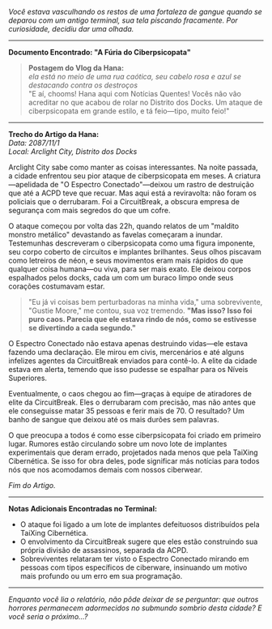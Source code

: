 _Você estava vasculhando os restos de uma fortaleza de gangue quando se deparou com um antigo terminal, sua tela piscando fracamente. Por curiosidade, decidiu dar uma olhada._

---

**Documento Encontrado: "A Fúria do Ciberpsicopata"**

> **Postagem do Vlog da Hana:**  
> _ela está no meio de uma rua caótica, seu cabelo rosa e azul se destacando contra os destroços_  
> "E aí, chooms! Hana aqui com Notícias Quentes! Vocês não vão acreditar no que acabou de rolar no Distrito dos Docks. Um ataque de ciberpsicopata em grande estilo, e tá feio—tipo, muito feio!"

---

**Trecho do Artigo da Hana:**  
_Data: 2087/11/1_  
_Local: Arclight City, Distrito dos Docks_

Arclight City sabe como manter as coisas interessantes. Na noite passada, a cidade enfrentou seu pior ataque de ciberpsicopata em meses. A criatura—apelidada de "O Espectro Conectado"—deixou um rastro de destruição que até a ACPD teve que recuar. Mas aqui está a reviravolta: não foram os policiais que o derrubaram. Foi a CircuitBreak, a obscura empresa de segurança com mais segredos do que um cofre.

O ataque começou por volta das 22h, quando relatos de um "maldito monstro metálico" devastando as favelas começaram a inundar. Testemunhas descreveram o ciberpsicopata como uma figura imponente, seu corpo coberto de circuitos e implantes brilhantes. Seus olhos piscavam como letreiros de néon, e seus movimentos eram mais rápidos do que qualquer coisa humana—ou viva, para ser mais exato. Ele deixou corpos espalhados pelos docks, cada um com um buraco limpo onde seus corações costumavam estar.

> "Eu já vi coisas bem perturbadoras na minha vida," uma sobrevivente, "Gustie Moore," me contou, sua voz tremendo. **"Mas isso? Isso foi puro caos. Parecia que ele estava rindo de nós, como se estivesse se divertindo a cada segundo."**

O Espectro Conectado não estava apenas destruindo vidas—ele estava fazendo uma declaração. Ele mirou em civis, mercenários e até alguns infelizes agentes da CircuitBreak enviados para contê-lo. A elite da cidade estava em alerta, temendo que isso pudesse se espalhar para os Níveis Superiores.

Eventualmente, o caos chegou ao fim—graças à equipe de atiradores de elite da CircuitBreak. Eles o derrubaram com precisão, mas não antes que ele conseguisse matar 35 pessoas e ferir mais de 70. O resultado? Um banho de sangue que deixou até os mais durões sem palavras.

O que preocupa a todos é como esse ciberpsicopata foi criado em primeiro lugar. Rumores estão circulando sobre um novo lote de implantes experimentais que deram errado, projetados nada menos que pela TaiXing Cibernética. Se isso for obra deles, pode significar más notícias para todos nós que nos acomodamos demais com nossos ciberwear.

_Fim do Artigo._

---

**Notas Adicionais Encontradas no Terminal:**

- O ataque foi ligado a um lote de implantes defeituosos distribuídos pela TaiXing Cibernética.
- O envolvimento da CircuitBreak sugere que eles estão construindo sua própria divisão de assassinos, separada da ACPD.
- Sobreviventes relataram ter visto o Espectro Conectado mirando em pessoas com tipos específicos de ciberware, insinuando um motivo mais profundo ou um erro em sua programação.

---

_Enquanto você lia o relatório, não pôde deixar de se perguntar: que outros horrores permanecem adormecidos no submundo sombrio desta cidade? E você seria o próximo...?_
